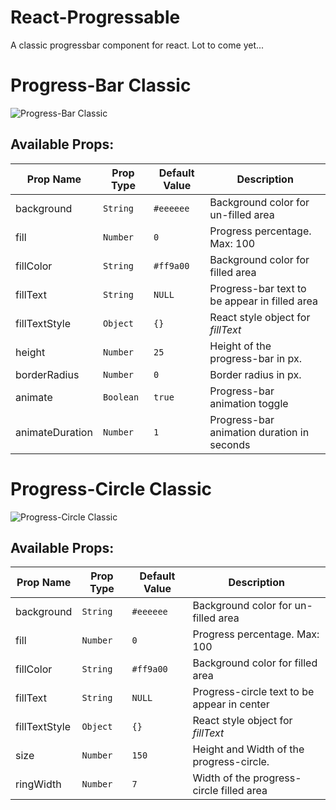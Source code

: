 # React-Progressable
A classic progressbar component for react. Lot to come yet...

# Progress-Bar Classic
![Progress-Bar Classic](https://i.imgur.com/9Sr5lx6.png)
## Available Props:
Prop Name | Prop Type | Default Value | Description
---|---|---|---
background|`String`|`#eeeeee`|Background color for un-filled area
fill|`Number`|`0`|Progress percentage. Max: 100
fillColor|`String`|`#ff9a00`|Background color for filled area
fillText|`String`|`NULL`|Progress-bar text to be appear in filled area
fillTextStyle|`Object`|`{}`|React style object for *fillText*
height|`Number`|`25`|Height of the progress-bar in px.
borderRadius|`Number`|`0`|Border radius in px.
animate|`Boolean`|`true`|Progress-bar animation toggle
animateDuration|`Number`|`1`|Progress-bar animation duration in seconds


# Progress-Circle Classic
![Progress-Circle Classic](https://i.imgur.com/LdEjNny.png)
## Available Props:
Prop Name | Prop Type | Default Value | Description
---|---|---|---
background|`String`|`#eeeeee`|Background color for un-filled area
fill|`Number`|`0`|Progress percentage. Max: 100
fillColor|`String`|`#ff9a00`|Background color for filled area
fillText|`String`|`NULL`|Progress-circle text to be appear in center
fillTextStyle|`Object`|`{}`|React style object for *fillText*
size|`Number`|`150`|Height and Width of the progress-circle.
ringWidth|`Number`|`7`| Width of the progress-circle filled area
